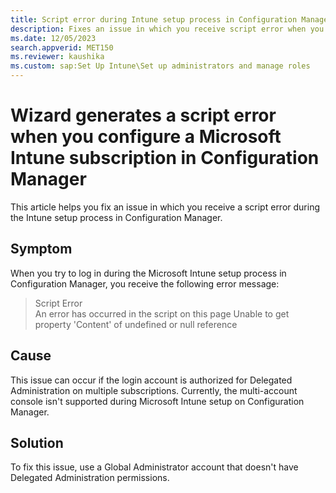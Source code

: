 ```yaml
---
title: Script error during Intune setup process in Configuration Manager
description: Fixes an issue in which you receive script error when you set up Microsoft Intune in Configuration Manager.
ms.date: 12/05/2023
search.appverid: MET150
ms.reviewer: kaushika
ms.custom: sap:Set Up Intune\Set up administrators and manage roles
---
```

# Wizard generates a script error when you configure a Microsoft Intune subscription in Configuration Manager

This article helps you fix an issue in which you receive a script error during the Intune setup process in Configuration Manager.

## Symptom

When you try to log in during the Microsoft Intune setup process in Configuration Manager, you receive the following error message:

> Script Error  
> An error has occurred in the script on this page Unable to get property 'Content' of undefined or null reference

## Cause

This issue can occur if the login account is authorized for Delegated Administration on multiple subscriptions. Currently, the multi-account console isn't supported during Microsoft Intune setup on Configuration Manager.

## Solution

To fix this issue, use a Global Administrator account that doesn't have Delegated Administration permissions.
